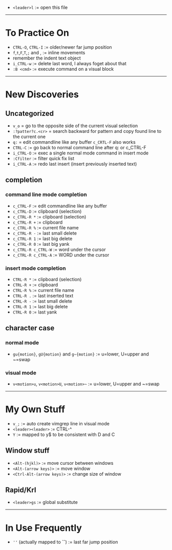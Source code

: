 
* `<leader>l` := open this file  
  
------------------------------------------------------------------------------
# To Practice On
* `CTRL-O`, `CTRL-I` := older/newer far jump position
* `f`,`t`,`F`,`T`,`;` and , := inline movements  
* remember the indent text object
* `i_CTRL-w` := delete last word, I always foget about that
* `:B <cmd>` := execute command on a visual block
  
------------------------------------------------------------------------------
# New Discoveries
## Uncategorized
* `v_o` = go to the opposite side of the current visual selection
* `:?patter?c.<cr>` = search backward for pattern and copy found line to the
    current one
* `q:` = edit commandline like any buffer `c_CRTL-F` also works 
* `CTRL-C`    := go back to normal command line after q: or c_CTRL-F
* `i_CTRL-O`    := exec a single normal mode command in insert mode
* `:Cfilter`    := filter quick fix list  
* `i_CTRL-A`    := redo last insert (insert previously inserted text)
  
## completion
### command line mode completion
* `c_CTRL-F`    := edit commandline like any buffer
* `c_CTRL-D`    := clipboard (selection)
* `c_CTRL-R *`  := clipboard (selection)
* `c_CTRL-R +`  := clipboard
* `c_CTRL-R %`  := current file name
* `c_CTRL-R -`  := last small delete
* `c_CTRL-R 1`  := last big delete
* `c_CTRL-R 0`  := last big yank
* `c_CTRL-R c_CTRL-W`   := word under the cursor
* `c_CTRL-R c_CTRL-A`   := WORD under the cursor
### insert mode completion
* `CTRL-R *` := clipboard (selection)
* `CTRL-R +` := clipboard
* `CTRL-R %` := current file name
* `CTRL-R .` := last inserted text
* `CTRL-R -` := last small delete
* `CTRL-R 1` := last big delete
* `CTRL-R 0` := last yank  
  
## character case
### normal mode
* `gu{motion}`, `gU{motion}` and `g~{motion}` := u=lower, U=upper and ~=swap
### visual mode
* `v<motion>u`, `v<motion>U`, `v<motion>~` := u=lower, U=upper and ~=swap  
  
------------------------------------------------------------------------------
# My Own Stuff
* `v_;` := auto create vimgrep line in visual mode
* `<leader><leader>` := CTRL-^
* `Y` := mapped to y$ to be consistent with D and C  
  
## Window stuff
* `<Alt-(hjkl)>`            := move cursor between windows
* `<Alt-(arrow keys)>`      := move window
* `<Ctrl-Alt-(arrow keys)>` := change size of window  
  
## Rapid/Krl
* `<leader>gs` := global substitute  
  
------------------------------------------------------------------------------
# In Use Frequently
* `''` (actually mapped to **``**) := last far jump position  
  

<!-- 
      vim:sw=2 sts=2 et textwidth=80 
                                      -->
